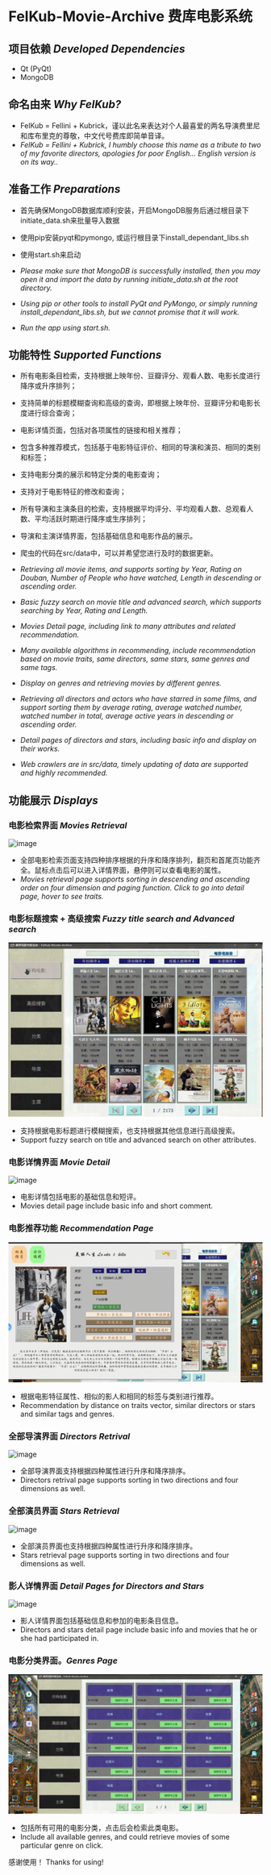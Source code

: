 # FelKub-Movie-Archive 费库电影系统

## 项目依赖 *Developed Dependencies*
- Qt (PyQt)
- MongoDB

## 命名由来 *Why FelKub?*
- FelKub = Fellini + Kubrick，谨以此名来表达对个人最喜爱的两名导演费里尼和库布里克的尊敬，中文代号费库即简单音译。
- *FelKub = Fellini + Kubrick, I humbly choose this name as a tribute to two of my favorite directors, 
apologies for poor English... English version is on its way..*

## 准备工作 *Preparations*

- 首先确保MongoDB数据库顺利安装，开启MongoDB服务后通过根目录下initiate_data.sh来批量导入数据
- 使用pip安装pyqt和pymongo, 或运行根目录下install_dependant_libs.sh
- 使用start.sh来启动

- *Please make sure that MongoDB is successfully installed, then you may open it and import the data by 
running initiate_data.sh at the root directory.*
- *Using pip or other tools to install PyQt and PyMongo, or simply running install_dependant_libs.sh, but we cannot promise 
that it will work.*
- *Run the app using start.sh.*

## 功能特性 *Supported Functions*

- 所有电影条目检索，支持根据上映年份、豆瓣评分、观看人数、电影长度进行降序或升序排列；
- 支持简单的标题模糊查询和高级的查询，即根据上映年份、豆瓣评分和电影长度进行综合查询；
- 电影详情页面，包括对各项属性的链接和相关推荐；
- 包含多种推荐模式，包括基于电影特征评价、相同的导演和演员、相同的类别和标签；
- 支持电影分类的展示和特定分类的电影查询；
- 支持对于电影特征的修改和查询；
- 所有导演和主演条目的检索，支持根据平均评分、平均观看人数、总观看人数、平均活跃时期进行降序或生序排列；
- 导演和主演详情界面，包括基础信息和电影作品的展示。
- 爬虫的代码在src/data中，可以并希望您进行及时的数据更新。

- *Retrieving all movie items, and supports sorting by Year, Rating on Douban, Number of People who have watched, Length in descending or ascending order.*
- *Basic fuzzy search on movie title and advanced search, which supports searching by Year, Rating and Length.*
- *Movies Detail page, including link to many attributes and related recommendation.*
- *Many available algorithms in recommending, include recommendation based on movie traits, same directors, same stars, same genres and same tags.*
- *Display on genres and retrieving movies by different genres.*
- *Retrieving all directors and actors who have starred in some films, and support sorting them by average rating, average watched number, watched number in total, average active years in descending or ascending order.*
- *Detail pages of directors and stars, including basic info and display on their works.*
- *Web crawlers are in src/data, timely updating of data are supported and highly recommended.*

## 功能展示 *Displays*
### 电影检索界面 *Movies Retrieval*
![image](screenshots/gifs/all_movies51.gif)
- 全部电影检索页面支持四种排序根据的升序和降序排列，翻页和首尾页功能齐全。鼠标点击后可以进入详情界面，悬停则可以查看电影的属性。
- *Movies retrieval page supports sorting in descending and ascending order on four dimension and paging function. Click to go into detail page, hover to see traits.* 
### 电影标题搜索 + 高级搜索 *Fuzzy title search and Advanced search*
![image](screenshots/gifs/search.gif)
- 支持根据电影标题进行模糊搜索，也支持根据其他信息进行高级搜索。
- Support fuzzy search on title and advanced search on other attributes.
### 电影详情界面 *Movie Detail*
![image](screenshots/gifs/movie_detail27.gif)
- 电影详情包括电影的基础信息和短评。
- Movies detail page include basic info and short comment.
### 电影推荐功能 *Recommendation Page*
![image](screenshots/gifs/recommendation42.gif)
- 根据电影特征属性、相似的影人和相同的标签与类别进行推荐。
- Recommendation by distance on traits vector, similar directors or stars and similar tags and genres.
### 全部导演界面 *Directors Retrival*
![image](screenshots/gifs/directors22.gif)
- 全部导演界面支持根据四种属性进行升序和降序排序。
- Directors retrival page supports sorting in two directions and four dimensions as well. 
### 全部演员界面 *Stars Retrieval*
![image](screenshots/gifs/celebrities39.gif)
- 全部演员界面也支持根据四种属性进行升序和降序排序。
- Stars retrieval page supports sorting in two directions and four dimensions as well. 
### 影人详情界面 *Detail Pages for Directors and Stars*
![image](screenshots/gifs/directors_celeb_detail44.gif)
- 影人详情界面包括基础信息和参加的电影条目信息。
- Directors and stars detail page include basic info and movies that he or she had participated in.
### 电影分类界面。*Genres Page*
![image](screenshots/gifs/genres17.gif)
- 包括所有可用的电影分类，点击后会检索此类电影。
- Include all available genres, and could retrieve movies of some particular genre on click.

感谢使用！
Thanks for using!





